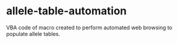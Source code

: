# allele-table-automation
VBA code of macro created to perform automated web browsing to populate allele tables.

